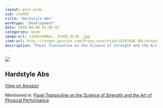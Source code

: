 ```yaml
---
layout: post-wide
uid: item93
title: "Hardstyle Abs"
worktype: "Development"
date: 2016-06-06 01:01:01
categories: book
image-url: 51E0kv9UNuL._SY445_QL70_.jpg
item-url: http://target.georiot.com/Proxy.ashx?tsid=14707&GR_URL=http%3A%2F%2Fwww.amazon.com%2FHard-Style-Abs-Pavel-Tsatsouline-ebook%2Fdp%2FB0097AMZ7K%2F
description: "Pavel Tsatsouline on the Science of Strength and the Art of Physical Performance"
---
```

<a href="http://target.georiot.com/Proxy.ashx?tsid=14707&GR_URL=http%3A%2F%2Fwww.amazon.com%2FHard-Style-Abs-Pavel-Tsatsouline-ebook%2Fdp%2FB0097AMZ7K%2F" target="blank"><img src="../../../../img/thumbs/51E0kv9UNuL._SY445_QL70_.jpg" class="prod-img"></a>
<h2>Hardstyle Abs</h2>
<p><a class="btn btn-primary" href="http://target.georiot.com/Proxy.ashx?tsid=14707&GR_URL=http%3A%2F%2Fwww.amazon.com%2FHard-Style-Abs-Pavel-Tsatsouline-ebook%2Fdp%2FB0097AMZ7K%2F" target="blank">View on Amazon</a><p>
<p>Mentioned in: <a href="http://fourhourworkweek.com/2015/01/15/pavel-tsatsouline/" target="blank">Pavel Tsatsouline on the Science of Strength and the Art of Physical Performance</a></p>
